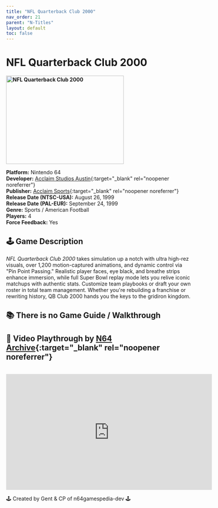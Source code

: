 ```yaml
---
title: "NFL Quarterback Club 2000"
nav_order: 21
parent: "N-Titles"
layout: default
toc: false
---
```


# NFL Quarterback Club 2000

<b>
<img src="https://images.launchbox-app.com/7f040122-b747-4b40-8b40-4c94d763b40c.jpg" alt="NFL Quarterback Club 2000" width="320" height="240" />
</b>

**Platform:** Nintendo 64  
**Developer:** [Acclaim Studios Austin](https://en.wikipedia.org/wiki/Acclaim_Studios_Austin){:target="_blank" rel="noopener noreferrer"}  
**Publisher:** [Acclaim Sports](https://en.wikipedia.org/wiki/List_of_Acclaim_Entertainment_subsidiaries#Acclaim_Sports){:target="_blank" rel="noopener noreferrer"}  
**Release Date (NTSC-USA):** August 26, 1999  
**Release Date (PAL-EUR):** September 24, 1999  
**Genre:** Sports / American Football  
**Players:** 4  
**Force Feedback:** Yes  

## 🕹️ Game Description  
*NFL Quarterback Club 2000* takes simulation up a notch with ultra high-rez visuals, over 1,200 motion-captured animations, and dynamic control via "Pin Point Passing." Realistic player faces, eye black, and breathe strips enhance immersion, while full Super Bowl replay mode lets you relive iconic matchups with authentic stats. Customize team playbooks or draft your own roster in total team management. Whether you're rebuilding a franchise or rewriting history, QB Club 2000 hands you the keys to the gridiron kingdom.

## 📚 There is no Game Guide / Walkthrough

## 🎥 Video Playthrough by [N64 Archive](https://www.youtube.com/@N64Archive){:target="_blank" rel="noopener noreferrer"}  
<br />  
<iframe width="560" height="315" src="https://www.youtube.com/embed/3-CIokoxGMo" title="NFL Quarterback Club 2000 Longplay" frameborder="0" allowfullscreen></iframe>

🕹️ Created by Gent & CP of n64gamespedia-dev 🕹️  
<!-- Vault Format: n64gamespedia-dev -->  
<!-- Protocol Source: _vault-specs/format-protocol.md -->
